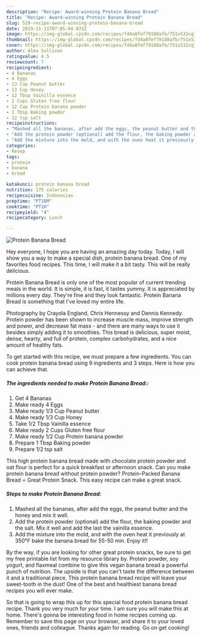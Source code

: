 ```yaml
---
description: "Recipe: Award-winning Protein Banana Bread"
title: "Recipe: Award-winning Protein Banana Bread"
slug: 529-recipe-award-winning-protein-banana-bread
date: 2019-11-11T07:05:04.031Z
image: https://img-global.cpcdn.com/recipes/fd4a8fef79188afb/751x532cq70/protein-banana-bread-recipe-main-photo.jpg
thumbnail: https://img-global.cpcdn.com/recipes/fd4a8fef79188afb/751x532cq70/protein-banana-bread-recipe-main-photo.jpg
cover: https://img-global.cpcdn.com/recipes/fd4a8fef79188afb/751x532cq70/protein-banana-bread-recipe-main-photo.jpg
author: Alma Sullivan
ratingvalue: 4.5
reviewcount: 7
recipeingredient:
- 4 Bananas
- 4 Eggs
- 13 Cup Peanut butter
- 13 Cup Honey
- 12 Tbsp Vainilla essence
- 2 Cups Gluten free flour
- 12 Cup Protein banana powder
- 1 Tbsp Baking powder
- 12 tsp salt
recipeinstructions:
- "Mashed all the bananas, after add the eggs, the peanut butter and the honey and mix it well."
- "Add the protein powder (optional) add the flour, the baking powder and the salt. Mix it well and add the last the vainilla essence."
- "Add the mixture into the mold, and with the oven heat it previously at 350°F bake the banana bread for 55-50 min. Enjoy it!!"
categories:
- Resep
tags:
- protein
- banana
- bread

katakunci: protein banana bread
nutrition: 175 calories
recipecuisine: Indonesian
preptime: "PT18M"
cooktime: "PT1H"
recipeyield: "4"
recipecategory: Lunch

---
```



![Protein Banana Bread](https://img-global.cpcdn.com/recipes/fd4a8fef79188afb/751x532cq70/protein-banana-bread-recipe-main-photo.jpg)

Hey everyone, I hope you are having an amazing day today. Today, I will show you a way to make a special dish, protein banana bread. One of my favorites food recipes. This time, I will make it a bit tasty. This will be really delicious.

Protein Banana Bread is only one of the most popular of current trending meals in the world. It is simple, it is fast, it tastes yummy. It is appreciated by millions every day. They're fine and they look fantastic. Protein Banana Bread is something that I've loved my entire life.

Photography by Crayola England, Chris Hennessy and Dennis Kennedy. Protein powder has been shown to increase muscle mass, improve strength and power, and decrease fat mass - and there are many ways to use it besides simply adding it to smoothies. This bread is delicious, super moist, dense, hearty, and full of protein, complex carbohydrates, and a nice amount of healthy fats.


To get started with this recipe, we must prepare a few ingredients. You can cook protein banana bread using 9 ingredients and 3 steps. Here is how you can achieve that.

##### The ingredients needed to make Protein Banana Bread::

1. Get 4 Bananas
1. Make ready 4 Eggs
1. Make ready 1/3 Cup Peanut butter
1. Make ready 1/3 Cup Honey
1. Take 1/2 Tbsp Vainilla essence
1. Make ready 2 Cups Gluten free flour
1. Make ready 1/2 Cup Protein banana powder
1. Prepare 1 Tbsp Baking powder
1. Prepare 1/2 tsp salt


This high protein banana bread made with chocolate protein powder and oat flour is perfect for a quick breakfast or afternoon snack. Can you make protein banana bread without protein powder? Protein-Packed Banana Bread = Great Protein Snack. This easy recipe can make a great snack. 

##### Steps to make Protein Banana Bread:

1. Mashed all the bananas, after add the eggs, the peanut butter and the honey and mix it well.
1. Add the protein powder (optional) add the flour, the baking powder and the salt. Mix it well and add the last the vainilla essence.
1. Add the mixture into the mold, and with the oven heat it previously at 350°F bake the banana bread for 55-50 min. Enjoy it!!


By the way, if you are looking for other great protein snacks, be sure to get my free printable list from my resource library by. Protein powder, soy yogurt, and flaxmeal combine to give this vegan banana bread a powerful punch of nutrition. The upside is that you can&#39;t taste the difference between it and a traditional piece. This protein banana bread recipe will leave your sweet-tooth in the dust! One of the best and healthiest banana bread recipes you will ever make. 

So that is going to wrap this up for this special food protein banana bread recipe. Thank you very much for your time. I am sure you will make this at home. There's gonna be interesting food in home recipes coming up. Remember to save this page on your browser, and share it to your loved ones, friends and colleague. Thanks again for reading. Go on get cooking!

